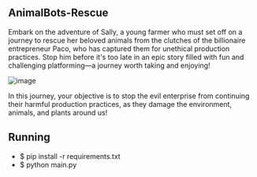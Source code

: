 
## AnimalBots-Rescue 
Embark on the adventure of Sally, a young farmer who must set off on a journey to rescue her beloved animals from the clutches of the billionaire entrepreneur Paco, who has captured them for unethical production practices. Stop him before it's too late in an epic story filled with fun and challenging platforming—a journey worth taking and enjoying!

![image](https://github.com/user-attachments/assets/12234eae-3916-4c2a-b489-c6f9c902fa85)

In this journey, your objective is to stop the evil enterprise from continuing their harmful production practices, as they damage the environment, animals, and plants around us!
## Running

* $ pip install -r requirements.txt
* $ python main.py

